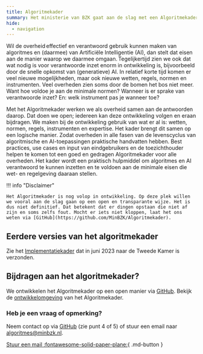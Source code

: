 ```yaml
---
title: Algoritmekader
summary: Het ministerie van BZK gaat aan de slag met een Algoritmekader. Het doel daarvan is om overheden op praktische wijze te ondersteunen, zodat zij op een wettige en ethisch verantwoorde wijze algoritmes en AI-systemen gebruiken.
hide:
  - navigation
---
```


Wil de overheid effectief en verantwoord gebruik kunnen maken van algoritmes en (daarmee) van Artificiële Intelligentie (AI), dan stelt dat eisen aan de manier waarop we daarmee omgaan. Tegelijkertijd zien we ook dat wat nodig is voor verantwoorde inzet enorm in ontwikkeling is, bijvoorbeeld door de snelle opkomst van (generatieve) AI. In relatief korte tijd komen er veel nieuwe mogelijkheden, maar ook nieuwe wetten, regels, normen en instrumenten. Veel overheden zien soms door de bomen het bos niet meer. Want hoe voldoe je aan de minimale normen? Wanneer is er sprake van verantwoorde inzet? En: welk instrument pas je wanneer toe?  

Met het Algoritmekader werken we als overheid samen aan de antwoorden daarop. Dat doen we open; iedereen kan deze ontwikkeling volgen en eraan bijdragen. We maken bij de ontwikkeling gebruik van wat er al is: wetten, normen, regels, instrumenten en expertise. Het kader brengt dit samen op een logische manier. Zodat overheden in alle fasen van de levenscyclus van algoritmische en AI-toepassingen praktische handvatten hebben. Best practices, use cases en input van eindgebruikers en de toezichthouder helpen te komen tot een goed en gedragen Algoritmekader voor alle overheden. Het kader wordt een praktisch hulpmiddel om algoritmes en AI verantwoord te kunnen inzetten en te voldoen aan de minimale eisen die wet- en regelgeving daaraan stellen. 

!!! info "Disclaimer"

    Het Algoritmekader is nog volop in ontwikkeling. Op deze plek willen we vooral aan de slag gaan op een open en transparante wijze. Het is dus niet definitief. Dat betekent dat er dingen opstaan die niet af zijn en soms zelfs fout. Mocht er iets niet kloppen, laat het ons weten via [GitHub](https://github.com/MinBZK/Algoritmekader).

## Eerdere versies van het algoritmekader
Zie het [Implementatiekader](https://www.rijksoverheid.nl/documenten/rapporten/2023/06/30/implementatiekader-verantwoorde-inzet-van-algoritmen) dat in juni 2023 naar de Tweede Kamer is verzonden. 

## Bijdragen aan het algoritmekader?
We ontwikkelen het Algoritmekader op een open manier via [GitHub](https://github.com/MinBZK/Algoritmekader). Bekijk de [ontwikkelomgeving](https://github.com/MinBZK/Algoritmekader) van het Algoritmekader.

### Heb je een vraag of opmerking? 
Neem contact op via [GitHub](https://github.com/MinBZK/Algoritmekader) (zie punt 4 of 5) of stuur een email naar algoritmes@minbzk.nl.

[Stuur een mail :fontawesome-solid-paper-plane:](mailto:algoritmes@minbzk.nl?subject=Vraag%20over%20het%20algoritmekader){ .md-button }
